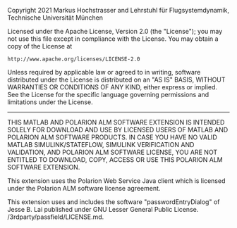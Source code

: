 Copyright 2021 Markus Hochstrasser and 
Lehrstuhl für Flugsystemdynamik, Technische Universität München

Licensed under the Apache License, Version 2.0 (the "License");
you may not use this file except in compliance with the License.
You may obtain a copy of the License at

    http://www.apache.org/licenses/LICENSE-2.0

Unless required by applicable law or agreed to in writing, software
distributed under the License is distributed on an "AS IS" BASIS,
WITHOUT WARRANTIES OR CONDITIONS OF ANY KIND, either express or implied.
See the License for the specific language governing permissions and
limitations under the License.

---

THIS MATLAB AND POLARION ALM SOFTWARE EXTENSION IS INTENDED SOLELY FOR 
DOWNLOAD AND USE BY LICENSED USERS OF MATLAB AND POLARION ALM SOFTWARE PRODUCTS. 
IN CASE YOU HAVE NO VALID MATLAB SIMULINK/STATEFLOW, SIMULINK VERIFICATION
AND VALIDATION, AND POLARION ALM SOFTWARE LICENSE, YOU ARE NOT
ENTITLED TO DOWNLOAD, COPY, ACCESS OR USE THIS POLARION ALM SOFTWARE
EXTENSION.

This extension uses the Polarion Web Service Java client which is licensed under 
the Polarion ALM software license agreement.

This extension uses and includes the software "passwordEntryDialog" of Jesse B. Lai
published under GNU Lesser General Public License.
/3rdparty/passfield/LICENSE.md.